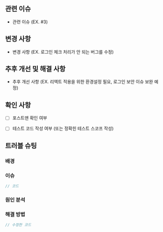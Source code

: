 <!-- 풀 리퀘스트 제목 형식은 아래와 같이 한다. -->
<!-- Type: 키워드 - 이슈 제목 (Issue #None) -->
<!-- 반드시 .github 내부에 파일을 둘 것 -->

## 관련 이슈

* 관련 이슈 (EX. #3)


## 변경 사항
<!--코드 변경 이유까지 작성할 것-->
<!--관련 스크린샷이 있다면 첨부할 것-->

- 변경 사항 (EX. 로그인 체크 처리가 안 되는 버그를 수정)



## 추후 개선 및 해결 사항
<!--발견된 위험이나 장애, 더 개선되었으면 좋겠는 부분, 기능적으로 추가되었으면 하는 것, etc.-->

- 추후 개선 사항 (EX. 리액트 적용을 위한 환경설정 필요, 로그인 보안 이슈 보완 예정)



## 확인 사항

<!-- 아래 조건에 해당 사항이 없을 경우 항목을 삭제할 것 -->

- [ ] 포스트맨 확인 여부
- [ ] 테스트 코드 작성 여부 (또는 정확힌 테스트 스코프 작성)



## 트러블 슈팅
<!-- 관련 스크린샷이 있다면 첨부할 것 -->  


### 배경


### 이슈

```java
// 코드
```

### 원인 분석


### 해결 방법

```java
// 수정한 코드
```